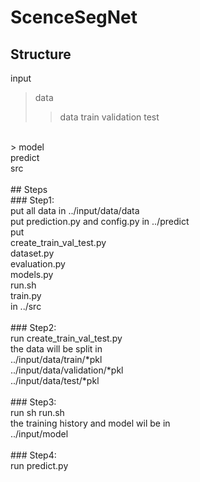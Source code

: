 # ScenceSegNet

## Structure <br>
input <br>
 > data
 >> data
 >> train
 >> validation
 >> test
 <br>
 > model
 <br>
predict<br>
src<br>
 <br>
 ## Steps <br>
  ### Step1:<br> 
   put all data in  ../input/data/data <br>
   put prediction.py and config.py in ../predict<br>
   put<br> 
    create_train_val_test.py<br>
    dataset.py<br>
    evaluation.py<br>
    models.py<br>
    run.sh<br>
    train.py<br>
   in ../src<br>
 <br> 
 ### Step2:<br>
  run create_train_val_test.py<br>
  the data will be split in <br>
    ../input/data/train/*pkl<br>
    ../input/data/validation/*pkl<br>
    ../input/data/test/*pkl<br>
 <br>
 ### Step3:<br>
   run sh run.sh<br>
   the training history and model wil be in<br>
    ../input/model<br>
 <br>   
 ### Step4:<br>
    run predict.py<br>
    
